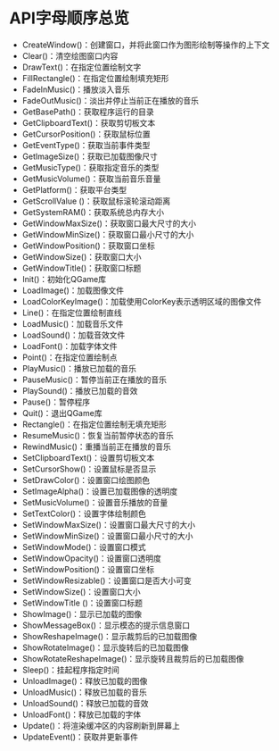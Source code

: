 # API字母顺序总览

+ CreateWindow()：创建窗口，并将此窗口作为图形绘制等操作的上下文
+ Clear()：清空绘图窗口内容
+ DrawText()：在指定位置绘制文字
+ FillRectangle()：在指定位置绘制填充矩形
+ FadeInMusic()：播放淡入音乐
+ FadeOutMusic()：淡出并停止当前正在播放的音乐
+ GetBasePath()：获取程序运行的目录
+ GetClipboardText()：获取剪切板文本
+ GetCursorPosition()：获取鼠标位置
+ GetEventType()：获取当前事件类型
+ GetImageSize()：获取已加载图像尺寸
+ GetMusicType()：获取指定音乐的类型
+ GetMusicVolume()：获取当前音乐音量
+ GetPlatform()：获取平台类型
+ GetScrollValue ()：获取鼠标滚轮滚动距离
+ GetSystemRAM()：获取系统总内存大小
+ GetWindowMaxSize()：获取窗口最大尺寸的大小
+ GetWindowMinSize()：获取窗口最小尺寸的大小
+ GetWindowPosition()：获取窗口坐标
+ GetWindowSize()：获取窗口大小
+ GetWindowTitle()：获取窗口标题
+ Init()：初始化QGame库
+ LoadImage()：加载图像文件
+ LoadColorKeyImage()：加载使用ColorKey表示透明区域的图像文件
+ Line()：在指定位置绘制直线
+ LoadMusic()：加载音乐文件
+ LoadSound()：加载音效文件
+ LoadFont()：加载字体文件
+ Point()：在指定位置绘制点
+ PlayMusic()：播放已加载的音乐
+ PauseMusic()：暂停当前正在播放的音乐
+ PlaySound()：播放已加载的音效
+ Pause()：暂停程序
+ Quit()：退出QGame库
+ Rectangle()：在指定位置绘制无填充矩形
+ ResumeMusic()：恢复当前暂停状态的音乐
+ RewindMusic()：重播当前正在播放的音乐
+ SetClipboardText()：设置剪切板文本
+ SetCursorShow()：设置鼠标是否显示
+ SetDrawColor()：设置窗口绘图颜色
+ SetImageAlpha()：设置已加载图像的透明度
+ SetMusicVolume()：设置音乐播放的音量
+ SetTextColor()：设置字体绘制颜色
+ SetWindowMaxSize()：设置窗口最大尺寸的大小
+ SetWindowMinSize()：设置窗口最小尺寸的大小
+ SetWindowMode()：设置窗口模式
+ SetWindowOpacity()：设置窗口透明度
+ SetWindowPosition()：设置窗口坐标
+ SetWindowResizable()：设置窗口是否大小可变
+ SetWindowSize()：设置窗口大小
+ SetWindowTitle ()：设置窗口标题
+ ShowImage()：显示已加载的图像
+ ShowMessageBox()：显示模态的提示信息窗口
+ ShowReshapeImage()：显示裁剪后的已加载图像
+ ShowRotateImage()：显示旋转后的已加载图像
+ ShowRotateReshapeImage()：显示旋转且裁剪后的已加载图像
+ Sleep()：挂起程序指定时间
+ UnloadImage()：释放已加载的图像
+ UnloadMusic()：释放已加载的音乐
+ UnloadSound()：释放已加载的音效
+ UnloadFont()：释放已加载的字体
+ Update()：将渲染缓冲区的内容刷新到屏幕上
+ UpdateEvent()：获取并更新事件